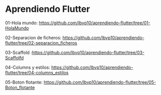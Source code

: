 # Aprendiendo Flutter
01-Hola mundo: https://github.com/lbvp10/aprendiendo-flutter/tree/01-HolaMundo

02-Separacion de ficheros: https://github.com/lbvp10/aprendiendo-flutter/tree/02-separacion_ficheros

03-Scaffold :https://github.com/lbvp10/aprendiendo-flutter/tree/03-Scaffolfd

04-Columns y estilos: https://github.com/lbvp10/aprendiendo-flutter/tree/04-columns_estilos

05-Boton flotante: https://github.com/lbvp10/aprendiendo-flutter/tree/05-Boton_flotante
